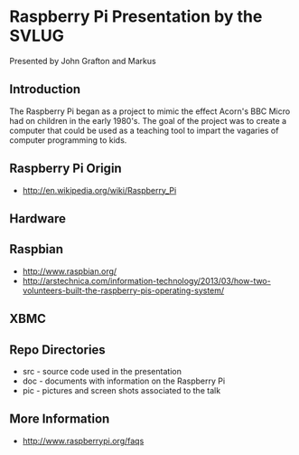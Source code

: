 Raspberry Pi Presentation by the SVLUG
======================================
Presented by John Grafton and Markus 


Introduction
------------
The Raspberry Pi began as a project to mimic the effect Acorn's BBC Micro had on children in the early 1980's.  The goal of the project was to create a computer that could be used as a teaching tool to impart the vagaries of computer programming to kids.  


Raspberry Pi Origin
-------------------
* http://en.wikipedia.org/wiki/Raspberry_Pi

Hardware
--------


Raspbian
--------
* http://www.raspbian.org/ 
* http://arstechnica.com/information-technology/2013/03/how-two-volunteers-built-the-raspberry-pis-operating-system/


XBMC
----


Repo Directories
----------------
* src - source code used in the presentation
* doc - documents with information on the Raspberry Pi
* pic - pictures and screen shots associated to the talk

More Information
----------------

* http://www.raspberrypi.org/faqs
